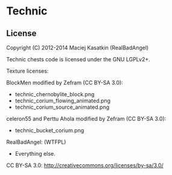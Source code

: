 Technic
=======

License
-------

Copyright (C) 2012-2014 Maciej Kasatkin (RealBadAngel)

Technic chests code is licensed under the GNU LGPLv2+.

Texture licenses:

BlockMen modified by Zefram (CC BY-SA 3.0):
  * technic_chernobylite_block.png
  * technic_corium_flowing_animated.png
  * technic_corium_source_animated.png

celeron55 and Perttu Ahola modified by Zefram (CC BY-SA 3.0):
  * technic_bucket_corium.png

RealBadAngel: (WTFPL)
  * Everything else.

CC BY-SA 3.0: <http://creativecommons.org/licenses/by-sa/3.0/>

